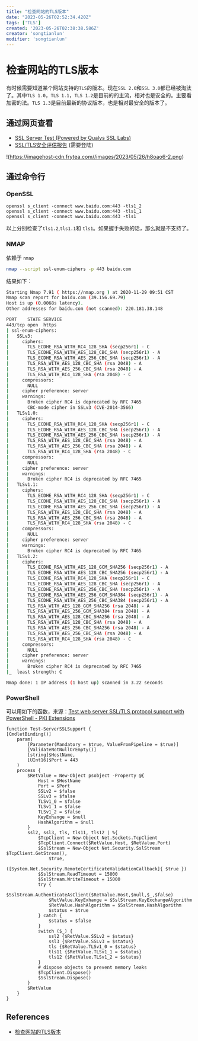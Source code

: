 ```yaml
---
title: "检查网站的TLS版本"
date: "2023-05-26T02:52:34.420Z"
tags: ['TLS']
created: '2023-05-26T02:38:38.586Z'
creator: 'songtianlun'
modifier: 'songtianlun'
---
```


<!-- Exported from TiddlyWiki at 23:04, 27th 五月 2023 -->

# 检查网站的TLS版本

有时候需要知道某个网站支持的`TLS`的版本。现在`SSL 2.0`和`SSL 3.0`都已经被淘汰了。其中`TLS 1.0`，`TLS 1.1`，`TLS 1.2`是目前的的主流，相对也是安全的。主要看加密的法。`TLS 1.3`是目前最新的协议版本，也是相对最安全的版本了。

## 通过网页查看

* [SSL Server Test (Powered by Qualys SSL Labs)](https://www.ssllabs.com/ssltest/analyze.html)
* [SSL/TLS安全评估报告](https://myssl.com/) (需要登陆)

!(https://imagehost-cdn.frytea.com//images/2023/05/26/h8oao6-2.png)

## 通过命令行

### OpenSSL

```
openssl s_client -connect www.baidu.com:443 -tls1_2
openssl s_client -connect www.baidu.com:443 -tls1_1
openssl s_client -connect www.baidu.com:443 -tls1
```

以上分别检查了`tls1.2`,`tls1.1`和 `tls1`。如果握手失败的话，那么就是不支持了。

### NMAP

依赖于 `nmap`

```bash
nmap --script ssl-enum-ciphers -p 443 baidu.com
```

结果如下：

```bash
Starting Nmap 7.91 ( https://nmap.org ) at 2020-11-29 09:51 CST
Nmap scan report for baidu.com (39.156.69.79)
Host is up (0.0068s latency).
Other addresses for baidu.com (not scanned): 220.181.38.148

PORT    STATE SERVICE
443/tcp open  https
| ssl-enum-ciphers: 
|   SSLv3: 
|     ciphers: 
|       TLS_ECDHE_RSA_WITH_RC4_128_SHA (secp256r1) - C
|       TLS_ECDHE_RSA_WITH_AES_128_CBC_SHA (secp256r1) - A
|       TLS_ECDHE_RSA_WITH_AES_256_CBC_SHA (secp256r1) - A
|       TLS_RSA_WITH_AES_128_CBC_SHA (rsa 2048) - A
|       TLS_RSA_WITH_AES_256_CBC_SHA (rsa 2048) - A
|       TLS_RSA_WITH_RC4_128_SHA (rsa 2048) - C
|     compressors: 
|       NULL
|     cipher preference: server
|     warnings: 
|       Broken cipher RC4 is deprecated by RFC 7465
|       CBC-mode cipher in SSLv3 (CVE-2014-3566)
|   TLSv1.0: 
|     ciphers: 
|       TLS_ECDHE_RSA_WITH_RC4_128_SHA (secp256r1) - C
|       TLS_ECDHE_RSA_WITH_AES_128_CBC_SHA (secp256r1) - A
|       TLS_ECDHE_RSA_WITH_AES_256_CBC_SHA (secp256r1) - A
|       TLS_RSA_WITH_AES_128_CBC_SHA (rsa 2048) - A
|       TLS_RSA_WITH_AES_256_CBC_SHA (rsa 2048) - A
|       TLS_RSA_WITH_RC4_128_SHA (rsa 2048) - C
|     compressors: 
|       NULL
|     cipher preference: server
|     warnings: 
|       Broken cipher RC4 is deprecated by RFC 7465
|   TLSv1.1: 
|     ciphers: 
|       TLS_ECDHE_RSA_WITH_RC4_128_SHA (secp256r1) - C
|       TLS_ECDHE_RSA_WITH_AES_128_CBC_SHA (secp256r1) - A
|       TLS_ECDHE_RSA_WITH_AES_256_CBC_SHA (secp256r1) - A
|       TLS_RSA_WITH_AES_128_CBC_SHA (rsa 2048) - A
|       TLS_RSA_WITH_AES_256_CBC_SHA (rsa 2048) - A
|       TLS_RSA_WITH_RC4_128_SHA (rsa 2048) - C
|     compressors: 
|       NULL
|     cipher preference: server
|     warnings: 
|       Broken cipher RC4 is deprecated by RFC 7465
|   TLSv1.2: 
|     ciphers: 
|       TLS_ECDHE_RSA_WITH_AES_128_GCM_SHA256 (secp256r1) - A
|       TLS_ECDHE_RSA_WITH_AES_128_CBC_SHA256 (secp256r1) - A
|       TLS_ECDHE_RSA_WITH_RC4_128_SHA (secp256r1) - C
|       TLS_ECDHE_RSA_WITH_AES_128_CBC_SHA (secp256r1) - A
|       TLS_ECDHE_RSA_WITH_AES_256_CBC_SHA (secp256r1) - A
|       TLS_ECDHE_RSA_WITH_AES_256_GCM_SHA384 (secp256r1) - A
|       TLS_ECDHE_RSA_WITH_AES_256_CBC_SHA384 (secp256r1) - A
|       TLS_RSA_WITH_AES_128_GCM_SHA256 (rsa 2048) - A
|       TLS_RSA_WITH_AES_256_GCM_SHA384 (rsa 2048) - A
|       TLS_RSA_WITH_AES_128_CBC_SHA256 (rsa 2048) - A
|       TLS_RSA_WITH_AES_128_CBC_SHA (rsa 2048) - A
|       TLS_RSA_WITH_AES_256_CBC_SHA256 (rsa 2048) - A
|       TLS_RSA_WITH_AES_256_CBC_SHA (rsa 2048) - A
|       TLS_RSA_WITH_RC4_128_SHA (rsa 2048) - C
|     compressors: 
|       NULL
|     cipher preference: server
|     warnings: 
|       Broken cipher RC4 is deprecated by RFC 7465
|_  least strength: C

Nmap done: 1 IP address (1 host up) scanned in 3.22 seconds
```

### PowerShell

可以用如下的函数，来源：[Test web server SSL/TLS protocol support with PowerShell - PKI Extensions](<https://www.sysadmins.lv/blog-en/test-web-server-ssltls-protocol-support-with-powershell.aspx>)

```
function Test-ServerSSLSupport {
[CmdletBinding()]
    param(
        [Parameter(Mandatory = $true, ValueFromPipeline = $true)]
        [ValidateNotNullOrEmpty()]
        [string]$HostName,
        [UInt16]$Port = 443
    )
    process {
        $RetValue = New-Object psobject -Property @{
            Host = $HostName
            Port = $Port
            SSLv2 = $false
            SSLv3 = $false
            TLSv1_0 = $false
            TLSv1_1 = $false
            TLSv1_2 = $false
            KeyExhange = $null
            HashAlgorithm = $null
        }
        ssl2, ssl3, tls, tls11, tls12 | %{
            $TcpClient = New-Object Net.Sockets.TcpClient
            $TcpClient.Connect($RetValue.Host, $RetValue.Port)
            $SslStream = New-Object Net.Security.SslStream $TcpClient.GetStream(),
                $true,
                ([System.Net.Security.RemoteCertificateValidationCallback]{ $true })
            $SslStream.ReadTimeout = 15000
            $SslStream.WriteTimeout = 15000
            try {
                $SslStream.AuthenticateAsClient($RetValue.Host,$null,$_,$false)
                $RetValue.KeyExhange = $SslStream.KeyExchangeAlgorithm
                $RetValue.HashAlgorithm = $SslStream.HashAlgorithm
                $status = $true
            } catch {
                $status = $false
            }
            switch ($_) {
                ssl2 {$RetValue.SSLv2 = $status}
                ssl3 {$RetValue.SSLv3 = $status}
                tls {$RetValue.TLSv1_0 = $status}
                tls11 {$RetValue.TLSv1_1 = $status}
                tls12 {$RetValue.TLSv1_2 = $status}
            }
            # dispose objects to prevent memory leaks
            $TcpClient.Dispose()
            $SslStream.Dispose()
        }
        $RetValue
    }
}
```

## References

* [检查网站的TLS版本](https://wentao.org/post/2020-11-29-ssl-version-check/)